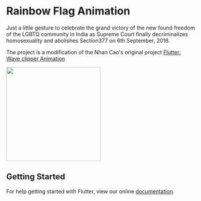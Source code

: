 # Rainbow Flag Animation

Just a little gesture to celebrate the grand victory of the new found freedom of the LGBTQ community in India as Supreme Court finally decriminalizes homosexuality and abolishes Section377 on 6th September, 2018.

The project is a modification of the Nhan Cao's original project [Flutter: Wave clipper Animation](https://medium.com/@nhancv/flutter-wave-clipper-animation-dc2017ddfcf3)

<img src="https://github.com/PoojaB26/rainbowflag/blob/master/lovewins.gif" width="250">

## Getting Started

For help getting started with Flutter, view our online
[documentation](https://flutter.io/).
